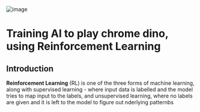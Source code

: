 ![image](https://github.com/user-attachments/assets/e7ca6527-f8a5-4229-bc28-d23a4fa46374)
# Training AI to play chrome dino, using Reinforcement Learning  
## Introduction  
**Reinforcement Learning** (RL) is one of the three forms of machine learning, along with supervised learning - where input data is labelled and the model tries to map input to the labels, and unsupervised learning, where no labels are given and it is left to the model to figure out nderlying patternbs  
